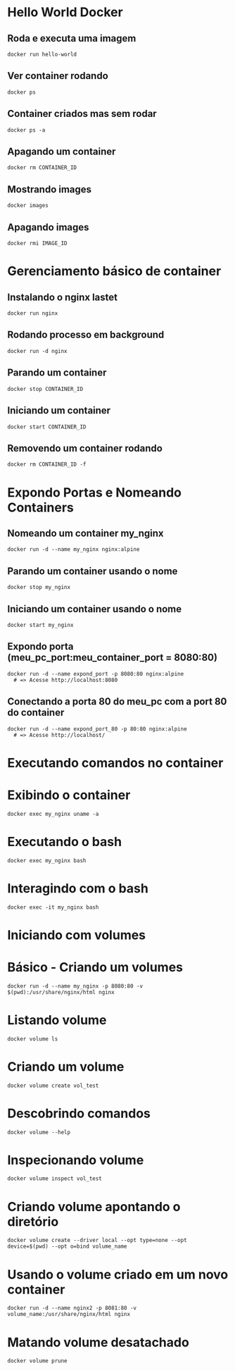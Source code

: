 # Hello World Docker
  ## Roda e executa uma imagem
    docker run hello-world
  ## Ver container rodando
    docker ps
  ## Container criados mas sem rodar
    docker ps -a
  ## Apagando um container
    docker rm CONTAINER_ID
  ## Mostrando images
    docker images
  ## Apagando images 
    docker rmi IMAGE_ID


# Gerenciamento básico de container
  ## Instalando o nginx lastet
    docker run nginx
  ## Rodando processo em background
    docker run -d nginx
  ## Parando um container
    docker stop CONTAINER_ID
  ## Iniciando um container
    docker start CONTAINER_ID
  ## Removendo um container rodando 
    docker rm CONTAINER_ID -f

# Expondo Portas e Nomeando Containers
  ## Nomeando um container my_nginx
    docker run -d --name my_nginx nginx:alpine
  ## Parando um container usando o nome
    docker stop my_nginx
  ## Iniciando um container usando o nome 
    docker start my_nginx
  ## Expondo porta (meu_pc_port:meu_container_port = 8080:80)
    docker run -d --name expond_port -p 8080:80 nginx:alpine
      # => Acesse http://localhost:8080
  ## Conectando a porta 80 do meu_pc com a port 80 do container
    docker run -d --name expond_port_80 -p 80:80 nginx:alpine
      # => Acesse http://localhost/


# Executando comandos no container
  # Exibindo o container
    docker exec my_nginx uname -a
  # Executando o bash
    docker exec my_nginx bash
  # Interagindo com o bash
    docker exec -it my_nginx bash

# Iniciando com volumes
  # Básico - Criando um volumes
    docker run -d --name my_nginx -p 8080:80 -v $(pwd):/usr/share/nginx/html nginx
  # Listando volume
    docker volume ls
  # Criando um volume
    docker volume create vol_test
  # Descobrindo comandos
    docker volume --help
  # Inspecionando volume
    docker volume inspect vol_test
  # Criando volume apontando o diretório
    docker volume create --driver local --opt type=none --opt device=$(pwd) --opt o=bind volume_name
  # Usando o volume criado em um novo container
    docker run -d --name nginx2 -p 8081:80 -v volume_name:/usr/share/nginx/html nginx
  # Matando volume desatachado
    docker volume prune

